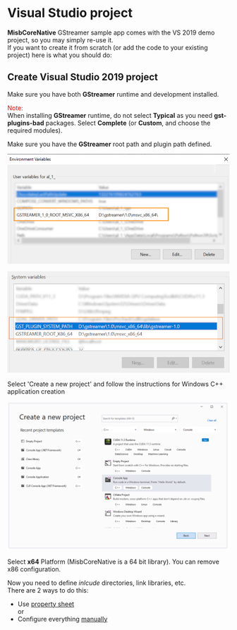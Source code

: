 # Visual Studio project

**MisbCoreNative** GStreamer sample app comes with the VS 2019 demo project, so you may simply re-use it.  
If you want to create it from scratch (or add the code to your existing project) here is what you should do:


## Create Visual Studio 2019 project

Make sure you have both **GStreamer** runtime and development installed. 


<span style="color:red">Note:</span>  
When installing **GStreamer** runtime, do not select **Typical** as you need **gst-plugins-bad** packages. Select **Complete** (or **Custom**, and choose the required modules).

Make sure you have the **GStreamer** root path and plugin path defined.

![GStreamer Root env](./images/vs-env.png)

![GStreamer Plugins env](./images/vs-env-plugin.png)

Select 'Create a new project' and follow the instructions for Windows C++ application creation  

![Visual Studio wizard](./images/vs-project-wizard.png)

Select **x64** Platform (MisbCoreNative is a 64 bit library). You can remove x86 configuration.

Now you need to define *inlcude* directories, link libraries, etc.  
There are 2 ways to do this:  
- Use [property sheet](./vs-project-props.md)  
or  
- Configure everything [manually](./vs-project-manually.md)

